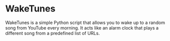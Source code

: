 # WakeTunes
WakeTunes is a simple Python script that allows you to wake up to a random song from YouTube every morning. It acts like an alarm clock that plays a different song from a predefined list of URLs.
